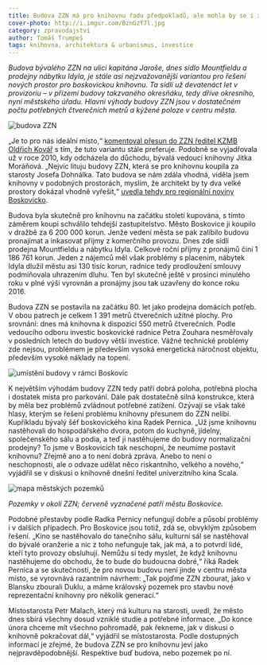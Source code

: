 ```yaml
---
title: Budova ZZN má pro knihovnu řadu předpokladů, ale mohla by se i zbourat
cover-photo: http://i.imgur.com/BznGzf7l.jpg
category: zpravodajství
author: Tomáš Trumpeš
tags: knihovna, architektura & urbanismus, investice
---
```


*Budova bývalého ZZN na ulici kapitána Jaroše, dnes sídlo Mountfieldu a prodejny nábytku Idyla, je stále asi nejzvažovanější variantou pro řešení nových prostor pro boskovickou knihovnu. Ta sídlí už devatenáct let v provizoriu – v přízemí budovy takzvaného okresňáku, tedy dříve okresního, nyní městského úřadu. Hlavní výhody budovy ZZN jsou v dostatečném počtu potřebných čtverečních metrů a kýžené poloze v centru města.*

<img src="http://i.imgur.com/BznGzf7.jpg" alt="budova ZZN" class="img-responsive img-popup" data-author="Tomáš Znamenáček">

„Je to pro nás ideální místo,“ [komentoval přesun do ZZN ředitel KZMB Oldřich Kovář](/clanky/2016/01/knihovna.html) s tím, že tuto variantu stále preferuje. Podobně se vyjadřovala už v roce 2010, kdy odcházela do důchodu, bývalá vedoucí knihovny Jitka Moráňová. „Nejvíc lituju budovy ZZN, která se pro knihovnu koupila za starosty Josefa Dohnálka. Tato budova se nám zdála vhodná, viděla jsem knihovny v podobných prostorách, myslím, že architekt by ty dva velké prostory dokázal vhodně vyřešit,“ [uvedla tehdy pro regionální noviny Boskovicko](http://stare.boskovicko.cz/cislo.phtml?iss_id=401#art_13617).

Budova byla skutečně pro knihovnu na začátku století kupována, s tímto záměrem koupi schválilo tehdejší zastupitelstvo. Město Boskovice ji koupilo v dražbě za 6 200 000 korun. Jenže vedení města se pak zalíbilo budovu pronajímat a inkasovat příjmy z komerčního provozu. Dnes zde sídlí prodejna Mountfieldu a nábytku Idyla. Celkové roční příjmy z pronájmů činí 1 186 761 korun. Jeden z nájemců měl však problémy s placením, nábytek Idyla dlužil městu asi 130 tisíc korun, radnice tedy prodloužení smlouvy podmiňovala uhrazením dluhu. Ten byl skutečně ještě v prosinci minulého roku v plné výši vyrovnán a pronájmy jsou tak uzavřeny do konce roku 2016.

Budova ZZN se postavila na začátku 80. let jako prodejna domácích potřeb. V obou patrech je celkem 1 391 metrů čtverečních užitné plochy. Pro srovnání: dnes má knihovna k dispozici 550 metrů čtverečních. Podle vedoucího odboru investic boskovické radnice Petra Zouhara nesměřovaly v posledních letech do budovy větší investice. Vážné technické problémy zde nejsou, problémem je především vysoká energetická náročnost objektu, především vysoké náklady na topení.

<img src="http://i.imgur.com/dvc7wtf.png" alt="umístění budovy v rámci Boskovic" class="img-responsive img-framed img-popup" data-author="Mapy.cz">

K největším výhodám budovy ZZN tedy patří dobrá poloha, potřebná plocha i dostatek místa pro parkování. Dále pak dostatečně silná konstrukce, která by měla bez problémů zvládnout potřebné zatížení. Ozývají se však také hlasy, kterým se řešení problému knihovny přesunem do ZZN nelíbí. Kupříkladu bývalý šéf boskovického kina Radek Pernica. „Už jsme knihovnu nastěhovali do hospodářského dvora, potom do kuchyně, jídelny, společenského sálu a podia, a teď ji nastěhujeme do budovy normalizační prodejny? To jsme v Boskovicích tak neschopní, že neumíme postavit knihovnu? Zřejmě ano a to není dobrá zpráva. Anebo to není o neschopnosti, ale o odvaze udělat něco riskantního, velkého a nového,“ vyjádřil se v diskusi o knihovně dnešní ředitel univerzitního kina Scala.

<img src="http://i.imgur.com/Ttm2JL2.jpg" alt="mapa městských pozemků" class="img-responsive img-popup" data-author="ČÚZK">

*Pozemky v okolí ZZN; červeně vyznačené patří městu Boskovice.*

Podobné přestavby podle Radka Pernicy nefungují dobře a působí problémy i v dalších případech. Pro Boskovice jsou totiž, zdá se, obvyklým způsobem řešení. „Kino se nastěhovalo do tanečního sálu, kulturní sál se nastěhoval do bývalé oranžerie a nic z toho nefunguje tak, jak má, a to potvrdí lidé, kteří tyto provozy obsluhují. Nemůžu si tedy myslet, že když knihovnu nastěhujeme do obchodu, že to bude do budoucna dobré,“ říká Radek Pernica a se skutečností, že pro novou budovu není jinde v centru města místo, se vyrovnává razantním návrhem: „Tak pojďme ZZN zbourat, jako v Blansku zbourali Duklu, a máme královský pozemek pro stavbu nové reprezentační knihovny pro několik generací.“

Místostarosta Petr Malach, který má kulturu na starosti, uvedl, že město dnes sbírá všechny dosud vzniklé studie a potřebné informace. „Do konce února chceme mít všechno pohromadě, pak řekneme, jak v diskusi o knihovně pokračovat dál,“ vyjádřil se místostarosta. Podle dostupných informací je zřejmé, že budova ZZN se pro knihovnu jeví jako nejpravděpodobnější. Respektive buď budova, nebo pozemek po ní.
